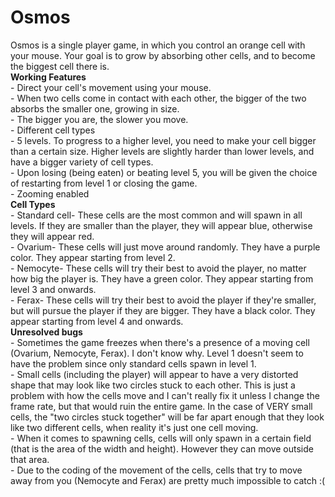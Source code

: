 # Osmos  
  Osmos is a single player game, in which you control an orange cell with your mouse. Your goal is to grow by absorbing other cells, and to become the biggest cell there is.  
**Working Features**  
      - Direct your cell's movement using your mouse.  
      - When two cells come in contact with each other, the bigger of the two absorbs the smaller one, growing in size.  
      - The bigger you are, the slower you move.  
      - Different cell types  
      - 5 levels. To progress to a higher level, you need to make your cell bigger than a certain size. Higher levels are slightly harder than lower levels, and have a bigger variety of cell types.  
      - Upon losing (being eaten) or beating level 5, you will be given the choice of restarting from level 1 or closing the game.  
      - Zooming enabled  
**Cell Types**  
      - Standard cell- These cells are the most common and will spawn in all levels. If they are smaller than the player, they will appear blue, otherwise they will appear red.  
      - Ovarium- These cells will just move around randomly. They have a purple color. They appear starting from level 2.  
      - Nemocyte- These cells will try their best to avoid the player, no matter how big the player is. They have a green color. They appear starting from level 3 and onwards.  
      - Ferax- These cells will try their best to avoid the player if they're smaller, but will pursue the player if they are bigger. They have a black color. They appear starting from level 4 and onwards.  
**Unresolved bugs**  
      - Sometimes the game freezes when there's a presence of a moving cell (Ovarium, Nemocyte, Ferax). I don't know why. Level 1 doesn't seem to have the problem since only standard cells spawn in level 1.   
      - Small cells (including the player) will appear to have a very distorted shape that may look like two circles stuck to each other. This is just a problem with how the cells move and I can't really fix it unless I change the frame rate, but that would ruin the entire game. In the case of VERY small cells, the "two circles stuck together" will be far apart enough that they look like two different cells, when reality it's just one cell moving.  
      - When it comes to spawning cells, cells will only spawn in a certain field (that is the area of the width and height). However they can move outside that area.  
      - Due to the coding of the movement of the cells, cells that try to move away from you (Nemocyte and Ferax) are pretty much impossible to catch :(  
